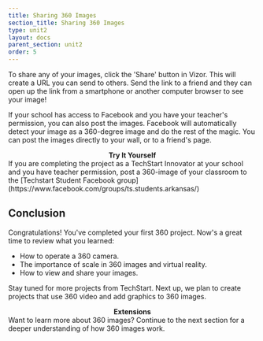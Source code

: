 ```yaml
---
title: Sharing 360 Images
section_title: Sharing 360 Images
type: unit2
layout: docs
parent_section: unit2
order: 5
---
```


To share any of your images, click the 'Share' button in Vizor.  This will create a URL you can send to others. Send the link to a friend and they can open up the link from a smartphone or another computer browser to see your image!

If your school has access to Facebook and you have your teacher's permission, you can also post the images. Facebook will automatically detect your image as a 360-degree image and do the rest of the magic. You can post the images directly to your wall, or to a friend's page.

<div class="alert_green">
  <div style="text-align:center">
  	<strong>Try It Yourself </strong>
  </div>
  If you are completing the project as a TechStart Innovator at your school and you have teacher permission, post a 360-image of your classroom to the [Techstart Student Facebook group](https://www.facebook.com/groups/ts.students.arkansas/)
</div>

## Conclusion
Congratulations! You've completed your first 360 project. Now's a great time to review what you learned:

* How to operate a 360 camera.
* The importance of scale in 360 images and virtual reality.
* How to view and share your images.

Stay tuned for more projects from TechStart. Next up, we plan to create projects that use 360 video and add graphics to 360 images.

<div class="alert_yellow">
  <div style="text-align:center">
  	<strong>Extensions</strong> 
  </div>
  Want to learn more about 360 images? Continue to the next section for a deeper understanding of how 360 images work.
</div>
